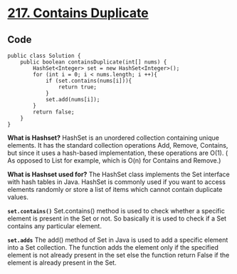 # [217. Contains Duplicate](http://leetcode.com/problems/contains-duplicate/)
## Code
```
public class Solution {
    public boolean containsDuplicate(int[] nums) {
        HashSet<Integer> set = new HashSet<Integer>();
        for (int i = 0; i < nums.length; i ++){
            if (set.contains(nums[i])){
                return true;
            }
            set.add(nums[i]);
        }    
        return false;
    }
}
```

**What is Hashset?**
HashSet is an unordered collection containing unique elements. It has the standard collection operations Add, Remove, Contains, but since it uses a hash-based implementation, these operations are O(1). ( As opposed to List for example, which is O(n) for Contains and Remove.)

**What is Hashset used for?**
The HashSet class implements the Set interface with hash tables in Java. HashSet is commonly used if you want to access elements randomly or store a list of items which cannot contain duplicate values.

**`set.contains()`**
Set.contains() method is used to check whether a specific element is present in the Set or not. So basically it is used to check if a Set contains any particular element.

**`set.adds`**
The add() method of Set in Java is used to add a specific element into a Set collection. The function adds the element only if the specified element is not already present in the set else the function return False if the element is already present in the Set.


